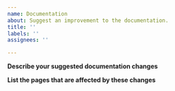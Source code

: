 ```yaml
---
name: Documentation
about: Suggest an improvement to the documentation.
title: ''
labels: ''
assignees: ''

---
```


**Describe your suggested documentation changes**

**List the pages that are affected by these changes**
